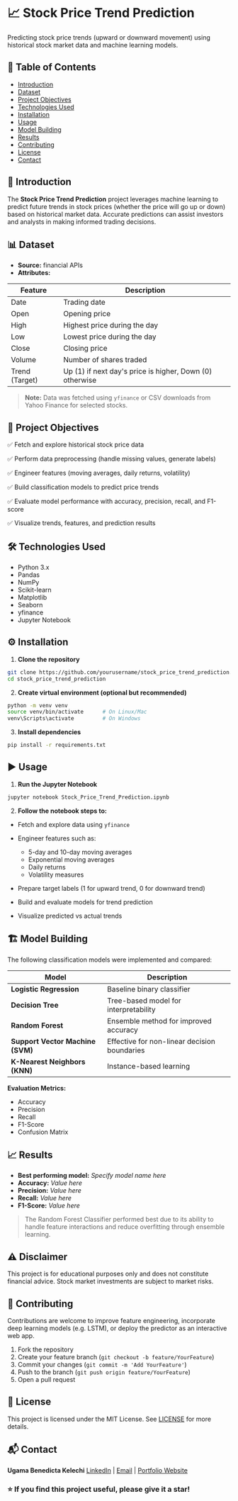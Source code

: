 

# 📈 Stock Price Trend Prediction

Predicting stock price trends (upward or downward movement) using historical stock market data and machine learning models.



## 📑 Table of Contents

* [Introduction](#introduction)
* [Dataset](#dataset)
* [Project Objectives](#project-objectives)
* [Technologies Used](#technologies-used)
* [Installation](#installation)
* [Usage](#usage)
* [Model Building](#model-building)
* [Results](#results)
* [Contributing](#contributing)
* [License](#license)
* [Contact](#contact)



## 📝 Introduction

The **Stock Price Trend Prediction** project leverages machine learning to predict future trends in stock prices (whether the price will go up or down) based on historical market data. Accurate predictions can assist investors and analysts in making informed trading decisions.



## 📊 Dataset

* **Source:**  financial APIs
* **Attributes:**

| Feature        | Description                                              |
| -------------- | -------------------------------------------------------- |
| Date           | Trading date                                             |
| Open           | Opening price                                            |
| High           | Highest price during the day                             |
| Low            | Lowest price during the day                              |
| Close          | Closing price                                            |
| Volume         | Number of shares traded                                  |
| Trend (Target) | Up (1) if next day's price is higher, Down (0) otherwise |

> **Note:** Data was fetched using `yfinance` or CSV downloads from Yahoo Finance for selected stocks.



## 🎯 Project Objectives

✅ Fetch and explore historical stock price data

✅ Perform data preprocessing (handle missing values, generate labels)

✅ Engineer features (moving averages, daily returns, volatility)

✅ Build classification models to predict price trends

✅ Evaluate model performance with accuracy, precision, recall, and F1-score

✅ Visualize trends, features, and prediction results



## 🛠️ Technologies Used

* Python 3.x
* Pandas
* NumPy
* Scikit-learn
* Matplotlib
* Seaborn
* yfinance
* Jupyter Notebook



## ⚙️ Installation

1. **Clone the repository**

```bash
git clone https://github.com/yourusername/stock_price_trend_prediction.git
cd stock_price_trend_prediction
```

2. **Create virtual environment (optional but recommended)**

```bash
python -m venv venv
source venv/bin/activate      # On Linux/Mac
venv\Scripts\activate         # On Windows
```

3. **Install dependencies**

```bash
pip install -r requirements.txt
```



## ▶️ Usage

1. **Run the Jupyter Notebook**

```bash
jupyter notebook Stock_Price_Trend_Prediction.ipynb
```

2. **Follow the notebook steps to:**

* Fetch and explore data using `yfinance`
* Engineer features such as:

  * 5-day and 10-day moving averages
  * Exponential moving averages
  * Daily returns
  * Volatility measures
* Prepare target labels (1 for upward trend, 0 for downward trend)
* Build and evaluate models for trend prediction
* Visualize predicted vs actual trends



## 🏗️ Model Building

The following classification models were implemented and compared:

| Model                            | Description                                  |
| -------------------------------- | -------------------------------------------- |
| **Logistic Regression**          | Baseline binary classifier                   |
| **Decision Tree**                | Tree-based model for interpretability        |
| **Random Forest**                | Ensemble method for improved accuracy        |
| **Support Vector Machine (SVM)** | Effective for non-linear decision boundaries |
| **K-Nearest Neighbors (KNN)**    | Instance-based learning                      |

**Evaluation Metrics:**

* Accuracy
* Precision
* Recall
* F1-Score
* Confusion Matrix



## 📈 Results

* **Best performing model:** *Specify model name here*
* **Accuracy:** *Value here*
* **Precision:** *Value here*
* **Recall:** *Value here*
* **F1-Score:** *Value here*

> The Random Forest Classifier performed best due to its ability to handle feature interactions and reduce overfitting through ensemble learning.



## ⚠️ Disclaimer

This project is for educational purposes only and does not constitute financial advice. Stock market investments are subject to market risks.



## 🤝 Contributing

Contributions are welcome to improve feature engineering, incorporate deep learning models (e.g. LSTM), or deploy the predictor as an interactive web app.

1. Fork the repository
2. Create your feature branch (`git checkout -b feature/YourFeature`)
3. Commit your changes (`git commit -m 'Add YourFeature'`)
4. Push to the branch (`git push origin feature/YourFeature`)
5. Open a pull request



## 📄 License

This project is licensed under the MIT License. See [LICENSE](LICENSE) for more details.



## 📬 Contact

**Ugama Benedicta Kelechi**
[LinkedIn](www.linkedin.com/in/ugama-benedicta-kelechi-codergirl-103041300) | [Email](mailto:ugamakelechi501@gmail.com) | [Portfolio Website](#)



### ⭐️ If you find this project useful, please give it a star!

